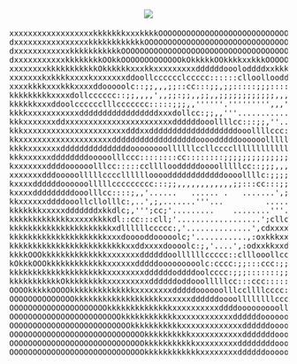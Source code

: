 <h1 align="center">
  <a href="https://git.io/typing-svg">
    <img src="https://readme-typing-svg.herokuapp.com/?lines=Straight+Up;It's+Lit;Yeah🕷&center=true&vCenter=true&size=30&color=ffffff&duration=750">
  </a>
</h1>
<pre>
xxxxxxxxxxxxxxxxxxkkkkkkkxxxkkkkOOOOOOOOOOOOOOOOOOOOOOOOOOOOOOOkkkkkkkOOOOOOOkkOOOOkOOOkkkkkkkkkkkkkkkkkkkkxxxxxxxxxxddddd
dxxxxxxxxxxxxxxxxkkkkkkkkkkkkOOOOOOOOOOOOOOOOOOOOOOOOOOOOOOOOOOOOOOOOOOOOOOOOOOOOOOOOOOOkkkkkkkkkkkkkkkkkkkxxxxxxxxxxddddd
dxxxxxxxxxxxxkkkkkkkkkkkOOOOOOOOOOOOOOOOOOOOOOOOOOOOOOOOOOOOOOOOOOOOOOOOOOOOOOOOOOOOOOOOkOOOOOkkkkkkkkkkkkkxxxxxxxxxxxdddd
dxxxxxxxxxxxkkkkkkkkOOkkOOOOOOOOOOOOOkOkkkkkOOkkkkxxkkkOOOOOOOOOOOOOOOOOOOOOOOOOOOOOOOOkkkkkOOkkkkkkkkkkkkkkkkkxxxxxxxxddd
xxxxxxxxkkkkkkkkkkkOkkkkkkxxxkkxxxxxxxxxddddddoooloddddxxkkkkkOOOOOOOOOOOOOOOOOOOOOOOOOkkkkkkkkkkkkkkkkkkkkkkkkkkxxxxxxddd
xxxxxxxkxkkkkxxxxkxxxxxxxddoollcccccclccccc::::::clloollooddxxxkkkkkOOOOOOOOOOOOOOOOkkkkkkkkkkkkkkkkkkkkkkkkkkkkkxxxxxxxdd
xxxxkkkkxxxkkkxxxxddooooolc::;;,,,;;::cc:::;;,;;:::::;;;:::::cclooodddxxkkkkOOOOkkOOkkkkkkkkkkkkkkkkkkkkkkkkkkkkxxxxxxxxdd
kkkkkkkkkxxxxdollcccccc::;;,,,,',,;;:;;,,;;,,;;;;;;;;;;;;,,,,,,;;;;:cloddddxxxxkkkkkkkkkkkkkkkkkkkkkkkkxxxxkkkkkxxxxxxxxdd
kkkkkkxxxddoolcccccclllccccccc:::::;;;,,''''''.''''''''',,,''',,,,,,;;;::::::clodxxxxkkkkkkkkkkkkkkkkkkkkxxxxxxxxxxxxxxxdd
kkkkxxxxxxxxxxxdddddddddddddddddxxxdollcc:;;,,'''......................''',,,,;:cclodxxkkkkkkkkkkkkkkkkkxxxxxxxxxxxxxxxxdd
kkkxxxxxxxddxxxxxxxxxxxxxxxxxxxxxxxddddddooollllcc:::;;,''....................'',;:clloodddddxxxxxxxxkxxxxxxxxxxxxxxxxxxdd
kkkxxxxxxxxxxxxxxxxxxxxxxdddxxdddddddddddddddddddooollllccc::;,.....................',;:::ccllooooddxxxxxxxxxxxxxxxxxxxxdd
kkxxxxxxxxxxxxxxxxxxxxddddddddddddddddddoooodddddoooooollllllc::;;,,'.................',,''',,;;:clooodddddddddddddddxxxdd
kkkkxxxxxxxdddddddddddddddoooooooollllllccllccccllllllllllllllccccccc:;,'.....................'',;cloooooooodddooodddddddd
kkkxxxxxxddddddddooooolllccc::::::::cc::::::::;;;;;;;;;;;;;;;;:::::cccccc:;,''........ .........';:ccllccllllllllloooddddd
kxxxxxxxddddoooooolllcc:::::cclllloodddddoooolllllcc::;;;,,,,,,,,,,,;;;:::::::;;,,,''........'',;;:cccc::::::::ccllllooodd
xxxxxxxdddooooolllllccccllllllooooddddddddddddoooollllc:;;;;;;,,,,,'''',;;::::ccccccccc::;,',;:::::::cc:cccccccccccllloodd
kxxxxddddddoooooolllllccccccccc:::;;,,,,,,,,,,,,;;:::cc:::;;;;;;;,,,,,,'',;;:::ccccccccclllcclllccc::cccccc::::::ccllooodd
kxxxxdddddddddooolllcc::::;,,'......   ...... .   .......',;;;;;;;;,,,,,'',,;:::ccccccccclllloooooooooollllccccccclllllodd
kkxxxxxxddddooollcllolllc:,..',;,.......'''...         ........',,;;,,,,,''',;;::cccccccclllllooooooooooooollllllooooooodd
kkkkkkkxxxxxdddddddxkkdlc;,''';cc;'.........    ........'''........',,,,,,,'',,;;:::cccccclllloooooooooodooooooooodddddddd
kkkkkkkkkkkkkxxxxxkkkkdl::cc:::cll;'..................';cllcc:,......',,,,,,,,,,;;::::ccclllloooodddddddddddddxxxxxxxxxxdd
kkkkkkkkkkkkkkkkkkkkkkxdllllllccccc:,'..............',cdxxxxxdoc;,.....',,,,,,,,,;;:::ccclllooodddxxxxxxxxxxxxkkkkkkkkkkdd
kkkkkkkkkkkkkkkkkkkkkxxxdooooddooooolc;'...........,:oxkkkxxxddolc:;;,''',;;;;,,,;;:ccclloooodddxxxxxkkkkkkkkkkkkkkkkkkkdd
kkkkkkkkkkkkkkkkkkkkkkkkkxxddxxxxdoooolc:;,'....',:odxxkkxxddooc::;::clc:;;;;;;;;::lloooodddddxxxxkkkkkkOOOOOOOOkkkkkkkkdd
kkkkOOOkkkkkkkkkkkkkkxxxxxxxddddddoollllllccccc::clllooollcc::;;,,'',;::;;,,;:cc:cloxxxxxxxxxxkkkkkkkOOOOOOOOOOOOOOOOOkkdd
kOkkkOOOkkkkkkkkkkkkkxxxxxxdddddooooooooolc:cccc:;;:::ccc:;;;;;,,,,'''''''',;cloooodxkkkkkkkkkkkkOOOOOOOOOOOOOOOOOOOOOkkdc
kkkkkkkkkkkkkkkkkkkkkxxxxxxxxddddddoddddoolcccc:;;;:::::::;;;;;;;;;;;;;;::::ccloddxxxkkkkxxxkkkkOOOOOOOOOOOO000000OOOOkkdd
kkkkkkkkkkkOkkkkkkkkkxxxxxxxxxddddddoddooolllllcc:::ccc:::::;::;;;;;;;;::cccccloodxxxxxxxxxxxkkkOOOOOOOOOOOOO0OOOOOOOOOkdd
OOOOkkkkkOOOOkkkkkkkkkkkkkkxxxxxxxxdddddoooooolllccllllcccc::::::::::::::cccccloddxxxxxxxxxxxkkkkOOOOOOOOOOOOOOOOOOOOkkkdd
OOOOOOOOOOOOOOkkkkkkkkkkkkkkkkkkkxxxxxxddddddoooollllllllcccccccccccccccccccccloddxxxxxxxxxxxkkkkkkOOOOOOOOOOOOOOOOkkkkkdd
OOOOOOOOOOOOOOOOOOOOOkkkkkkkkkkkkkkxxxxxxxxxxddddooooooooollllllllcccccccccccloodddxxxxxxxxxxkkkkkkkkkkOOOOOOOOOOOkkkkkxdd
OOOOOOOOOOOOOOOOOOOOOOOOkkkkkkkkkkkkxxxxxxxxxxxxddddddooooooolllllllllcccclllooddddddxxxxxxxkkkkkkkkkkkkkOOOkkkkkkkkkkxxdd
OOOOOOOOOOOOOOOOOOOOOOOOOOkkkkkkkkkkkxxxxxxxxxxxxxddddddooooooollllllllllllooodddxxxxxxxxxkkkkkkkkkkkkkkkOOkkkkkkkkkkxxxdd
OOOOOOOOOOOOOOOOOOOOOOOOOOOOOkkkkkkkkkkxxxxxxxxxxxdddddddoooooollllllooooodddddxxxxxxxxkkkkkkkkkkkkkkkkkkkkkkkkkkkkkkkxxdd
OOOOOOOOOOOOOOOOOOOOOOOOOOOOOkkkkkkkkkkkxxxxxxxxxddddddddooooooooooooddddddxxxxxxxxxxxkkkkkkkkkkkkkkkkkkkkkkkkOOOkkkkkxxdd
OOOOOOOOOOOOOOOOOOOOOOOOOOOOOkkkkkkkkkkkkxxxxxxxxddddddooooooooooodddddxxxxxxkkkkkkkkkkkkkkkkkkxkkkkkkkkkkkkkkOOOkkkkkxxkx
</pre>
